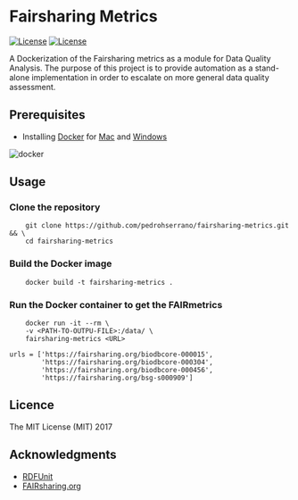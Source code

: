 # Fairsharing Metrics

[![License](https://img.shields.io/badge/FAIR-metrics-orange.svg)](http://fairmetrics.org/)
[![License](https://img.shields.io/badge/license-MIT-blue.svg)](https://opensource.org/licenses/MIT)

A Dockerization of the Fairsharing metrics as a module for Data Quality Analysis.
The purpose of this project is to provide automation as a stand-alone implementation in order to escalate on more general data quality assessment.

## Prerequisites

- Installing [Docker](https://docs.docker.com/) for [Mac](https://docs.docker.com/docker-for-mac/install/) and [Windows](https://docs.docker.com/docker-for-windows/install/download-docker-for-windows)

![docker](img/docker.png)

## Usage

### Clone the repository

        git clone https://github.com/pedrohserrano/fairsharing-metrics.git && \
        cd fairsharing-metrics

### Build the Docker image

        docker build -t fairsharing-metrics .

### Run the Docker container to get the FAIRmetrics

        docker run -it --rm \
        -v <PATH-TO-OUTPU-FILE>:/data/ \
        fairsharing-metrics <URL>

    urls = ['https://fairsharing.org/biodbcore-000015',
            'https://fairsharing.org/biodbcore-000304',
            'https://fairsharing.org/biodbcore-000456',
            'https://fairsharing.org/bsg-s000909']


## Licence

The MIT License (MIT) 2017

## Acknowledgments

- [RDFUnit](http://aksw.org/Projects/RDFUnit.html)
- [FAIRsharing.org](http://FAIRsharing.org)